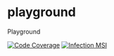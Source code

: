 # playground
Playground

[![Code Coverage](https://codecov.io/gh/szabacsik/playground/branch/main/graph/badge.svg)](https://codecov.io/gh/szabacsik/playground)
[![Infection MSI](https://img.shields.io/endpoint?style=flat&url=https://badge-api.stryker-mutator.io/github.com/szabacsik/playground/main)](https://dashboard.stryker-mutator.io/reports/github.com/szabacsik/playground/main#mutant)

